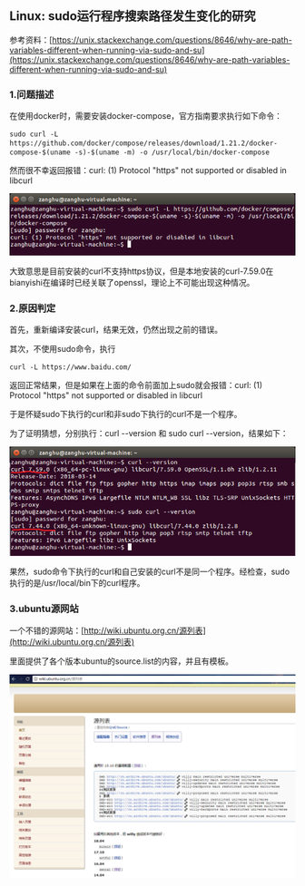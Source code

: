 ## Linux: sudo运行程序搜索路径发生变化的研究

参考资料：[https://unix.stackexchange.com/questions/8646/why-are-path-variables-different-when-running-via-sudo-and-su](https://unix.stackexchange.com/questions/8646/why-are-path-variables-different-when-running-via-sudo-and-su)

### 1.问题描述

在使用docker时，需要安装docker-compose，官方指南要求执行如下命令：

```shell
sudo curl -L https://github.com/docker/compose/releases/download/1.21.2/docker-compose-$(uname -s)-$(uname -m) -o /usr/local/bin/docker-compose
```

然而很不幸返回报错：curl: \(1\) Protocol "https" not supported or disabled in libcurl

![](/assets/lonux009-1.png)

大致意思是目前安装的curl不支持https协议，但是本地安装的curl-7.59.0在bianyishi在编译时已经关联了openssl，理论上不可能出现这种情况。

### 2.原因判定

首先，重新编译安装curl，结果无效，仍然出现之前的错误。

其次，不使用sudo命令，执行

```shell
curl -L https://www.baidu.com/
```

返回正常结果，但是如果在上面的命令前面加上sudo就会报错：curl: \(1\) Protocol "https" not supported or disabled in libcurl

于是怀疑sudo下执行的curl和非sudo下执行的curl不是一个程序。

为了证明猜想，分别执行：curl --version 和 sudo curl --version，结果如下：

![](/assets/linux009-2.png)

果然，sudo命令下执行的curl和自己安装的curl不是同一个程序。经检查，sudo执行的是/usr/local/bin下的curl程序。

### 3.ubuntu源网站

一个不错的源网站：[http://wiki.ubuntu.org.cn/源列表](http://wiki.ubuntu.org.cn/源列表)

里面提供了各个版本ubuntu的source.list的内容，并且有模板。

![](/assets/lin007_01png.png)

